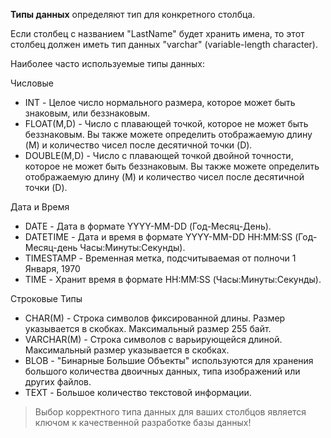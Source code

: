 **Типы данных** определяют тип для конкретного столбца.  

Если столбец с названием "LastName" будет хранить имена, то этот столбец должен иметь тип данных "varchar" (variable-length character).

Наиболее часто используемые типы данных:

Числовые
- INT - Целое число нормального размера, которое может быть знаковым, или беззнаковым.
- FLOAT(M,D) - Число с плавающей точкой, которое не может быть беззнаковым. Вы также можете определить отображаемую длину (M) и количество чисел после десятичной точки (D).
- DOUBLE(M,D) - Число с плавающей точкой двойной точности, которое не может быть беззнаковым. Вы также можете определить отображаемую длину (M) и количество чисел после десятичной точки (D).

Дата и Время
- DATE - Дата в формате YYYY-MM-DD (Год-Месяц-День).
- DATETIME - Дата и время в формате YYYY-MM-DD HH:MM:SS (Год-Месяц-день Часы:Минуты:Секунды).
- TIMESTAMP - Временная метка, подсчитываемая от полночи 1 Января, 1970
- TIME - Хранит время в формате HH:MM:SS (Часы:Минуты:Секунды).

Строковые Типы
- CHAR(M) - Строка символов фиксированной длины. Размер указывается в скобках. Максимальный размер 255 байт.
- VARCHAR(M) - Строка символов с варьирующейся длиной. Максимальный размер указывается в скобках.
- BLOB - "Бинарные Большие Объекты" используются для хранения большого количества двоичных данных, типа изображений или других файлов.
- TEXT - Большое количество текстовой информации.

>Выбор корректного типа данных для ваших столбцов является ключом к качественной разработке базы данных!
